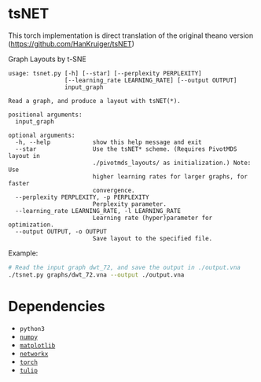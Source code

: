 # tsNET

This torch implementation is direct translation of the original theano version (https://github.com/HanKruiger/tsNET)

Graph Layouts by t-SNE

```
usage: tsnet.py [-h] [--star] [--perplexity PERPLEXITY]
                [--learning_rate LEARNING_RATE] [--output OUTPUT]
                input_graph

Read a graph, and produce a layout with tsNET(*).

positional arguments:
  input_graph

optional arguments:
  -h, --help            show this help message and exit
  --star                Use the tsNET* scheme. (Requires PivotMDS layout in
                        ./pivotmds_layouts/ as initialization.) Note: Use
                        higher learning rates for larger graphs, for faster
                        convergence.
  --perplexity PERPLEXITY, -p PERPLEXITY
                        Perplexity parameter.
  --learning_rate LEARNING_RATE, -l LEARNING_RATE
                        Learning rate (hyper)parameter for optimization.
  --output OUTPUT, -o OUTPUT
                        Save layout to the specified file.
```

Example:
```bash
# Read the input graph dwt_72, and save the output in ./output.vna
./tsnet.py graphs/dwt_72.vna --output ./output.vna
```

# Dependencies

* `python3`
* [`numpy`](http://www.numpy.org/)
* [`matplotlib`](https://matplotlib.org/)
* [`networkx`](https://networkx.org/)
* [`torch`](https://pytorch.org/)
* [`tulip`](https://tulip.labri.fr/Documentation/current/tulip-python/html/index.html)
